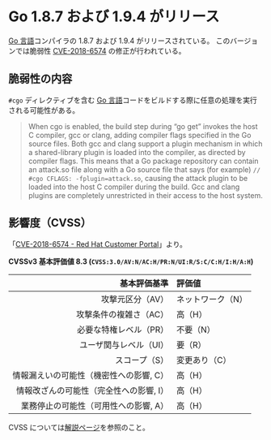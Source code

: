 # Go 1.8.7 および 1.9.4 がリリース

[Go 言語]コンパイラの 1.8.7 および 1.9.4 がリリースされている。
このバージョンでは脆弱性 [CVE-2018-6574] の修正が行われている。

## 脆弱性の内容

`#cgo` ディレクティブを含む [Go 言語]コードをビルドする際に任意の処理を実行される可能性がある。

> When cgo is enabled, the build step during “go get” invokes the host C compiler, gcc or clang, adding compiler flags specified in the Go source files.
> Both gcc and clang support a plugin mechanism in which a shared-library plugin is loaded into the compiler, as directed by compiler flags.
> This means that a Go package repository can contain an attack.so file along with a Go source file that says (for example) `// #cgo CFLAGS: -fplugin=attack.so`, causing the attack plugin to be loaded into the host C compiler during the build.
> Gcc and clang plugins are completely unrestricted in their access to the host system.

## 影響度（CVSS）

「[CVE-2018-6574 - Red Hat Customer Portal](https://access.redhat.com/security/cve/cve-2018-6574)」より。

**CVSSv3 基本評価値 8.3 (`CVSS:3.0/AV:N/AC:H/PR:N/UI:R/S:C/C:H/I:H/A:H`)**

|                            基本評価基準 | 評価値            |
| ---------------------------------------:|:----------------- |
|                        攻撃元区分（AV） | ネットワーク（N） |
|                  攻撃条件の複雑さ（AC） | 高（H）           |
|                  必要な特権レベル（PR） | 不要（N）         |
|                  ユーザ関与レベル（UI） | 要（R）           |
|                           スコープ（S） | 変更あり（C）     |
| 情報漏えいの可能性（機密性への影響, C） | 高（H）           |
| 情報改ざんの可能性（完全性への影響, I） | 高（H）           |
|   業務停止の可能性（可用性への影響, A） | 高（H）           |

CVSS については[解説ページ](http://text.baldanders.info/remark/2015/cvss-v3-metrics-in-jvn/ "JVN が CVSSv3 による脆弱性評価を開始 — しっぽのさきっちょ | text.Baldanders.info")を参照のこと。

[Go 言語]: https://golang.org/ "The Go Programming Language"
[CVE-2018-6574]: https://cve.mitre.org/cgi-bin/cvename.cgi?name=2018-6574
